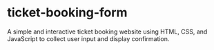 # ticket-booking-form
A simple and interactive ticket booking website using HTML, CSS, and JavaScript to collect user input and display confirmation.
